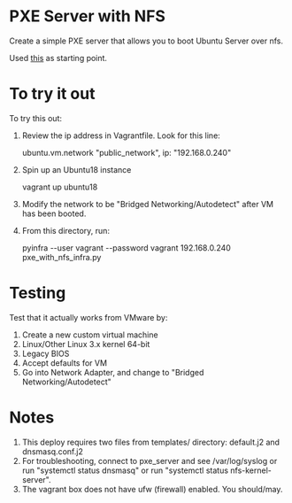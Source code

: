# PXE Server with NFS
Create a simple PXE server that allows you to boot Ubuntu Server
over nfs.

Used [this](https://linuxhint.com/pxe_boot_ubuntu_server/) as starting point.

# To try it out

To try this out:

1. Review the ip address in Vagrantfile. Look for this line:

    ubuntu.vm.network "public_network", ip: "192.168.0.240"

2. Spin up an Ubuntu18 instance

    vagrant up ubuntu18

3. Modify the network to be "Bridged Networking/Autodetect" after VM has been booted.

4. From this directory, run:

    pyinfra  --user vagrant --password vagrant 192.168.0.240 pxe_with_nfs_infra.py

# Testing

Test that it actually works from VMware by:

1. Create a new custom virtual machine
2. Linux/Other Linux 3.x kernel 64-bit
3. Legacy BIOS
4. Accept defaults for VM
5. Go into Network Adapter, and change to "Bridged Networking/Autodetect"

# Notes
1. This deploy requires two files from templates/ directory:
   default.j2 and dnsmasq.conf.j2
2. For troubleshooting, connect to pxe_server and see /var/log/syslog or
   run "systemctl status dnsmasq" or
   run "systemctl status nfs-kernel-server".
3. The vagrant box does not have ufw (firewall) enabled. You should/may.
